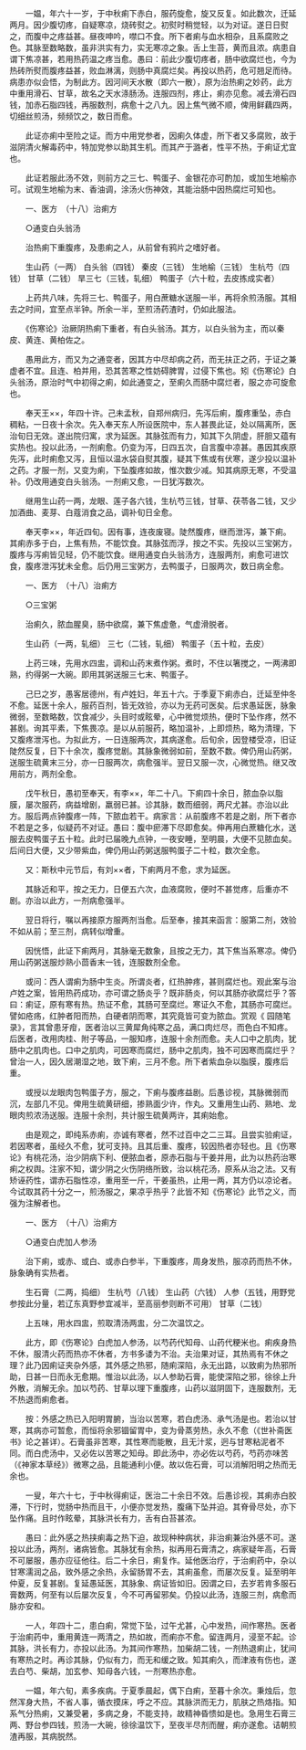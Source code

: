 <!-- { "loadSidebar": true } -->
　　一媪，年六十一岁，于中秋痢下赤白，服药旋愈，旋又反复。如此数次，迁延两月。因少腹切疼，自疑寒凉，烧砖熨之。初熨时稍觉轻，以为对证。遂日日熨之，而腹中之疼益甚。昼夜呻吟，噤口不食。所下者痢与血水相杂，且系腐败之色。其脉至数略数，虽非洪实有力，实无寒凉之象。舌上生苔，黄而且浓。病患自谓下焦凉甚，若用热药温之疼当愈。愚曰：前此少腹切疼者，肠中欲腐烂也，今为热砖所熨而腹疼益甚，败血淋漓，则肠中真腐烂矣。再投以热药，危可翘足而待。病患亦似会悟，为制此方。因河间天水散（即六一散），原为治热痢之妙药，此方中重用滑石、甘草，故名之天水涤肠汤。连服四剂，疼止，痢亦见愈。减去滑石四钱，加赤石脂四钱，再服数剂，病愈十之八九。因上焦气微不顺，俾用鲜藕四两，切细丝煎汤，频频饮之，数日而愈。

　　此证亦痢中至险之证。而方中用党参者，因痢久体虚，所下者又多腐败，故于滋阴清火解毒药中，特加党参以助其生机。而其产于潞者，性平不热，于痢证尤宜也。

　　此证若服此汤不效，则前方之三七、鸭蛋子、金银花亦可酌加，或加生地榆亦可。试观生地榆为末、香油调，涂汤火伤神效，其能治肠中因热腐烂可知也。

　　一、医方　（十八）治痢方

　　○通变白头翁汤

　　治热痢下重腹疼，及患痢之人，从前曾有鸦片之嗜好者。

　　生山药（一两） 白头翁（四钱） 秦皮（三钱） 生地榆（三钱） 生杭芍（四钱） 甘草（二钱） 旱三七（三钱，轧细） 鸭蛋子（六十粒，去皮拣成实者）

　　上药共八味，先将三七、鸭蛋子，用白蔗糖水送服一半，再将余煎汤服。其相去之时间，宜至点半钟。所余一半，至煎汤药渣时，仍如此服法。

　　《伤寒论》治厥阴热痢下重者，有白头翁汤。其方，以白头翁为主，而以秦皮、黄连、黄柏佐之。

　　愚用此方，而又为之通变者，因其方中尽却病之药，而无扶正之药，于证之兼虚者不宜。且连、柏并用，恐其苦寒之性妨碍脾胃，过侵下焦也。矧《伤寒论》白头翁汤，原治时气中初得之痢，如此通变之，至痢久而肠中腐烂者，服之亦可旋愈也。

　　奉天王××，年四十许。己未孟秋，自郑州病归，先泻后痢，腹疼重坠，赤白稠粘，一日夜十余次。先入奉天东人所设医院中，东人甚畏此证，处以隔离所，医治旬日无效。遂出院归寓，求为延医。其脉弦而有力，知其下久阴虚，肝胆又蕴有实热也。投以此汤，一剂痢愈。仍变为泻，日四五次，自言腹中凉甚。愚因其疾原先泻，此时痢愈又泻，且恒以温水袋自熨其腹，疑其下焦或有伏寒，遂少投以温补之药。才服一剂，又变为痢，下坠腹疼如故，惟次数少减。知其病原无寒，不受温补。仍改用通变白头翁汤。一剂痢又愈，一日犹泻数次。

　　继用生山药一两，龙眼、莲子各六钱，生杭芍三钱，甘草、茯苓各二钱，又少加酒曲、麦芽、白蔻消食之品，调补旬日全愈。

　　奉天李××，年近四旬。因有事，连夜废寝。陡然腹疼，继而泄泻，兼下痢。其痢赤多于白，上焦有热，不能饮食。其脉弦而浮，按之不实。先投以三宝粥方，腹疼与泻痢皆见轻，仍不能饮食。继用通变白头翁汤方，连服两剂，痢愈可进饮食，腹疼泄泻犹未全愈。后仍用三宝粥方，去鸭蛋子，日服两次，数日病全愈。

　　一、医方　（十八）治痢方

　　○三宝粥

　　治痢久，脓血腥臭，肠中欲腐，兼下焦虚惫，气虚滑脱者。

　　生山药（一两，轧细） 三七（二钱，轧细） 鸭蛋子（五十粒，去皮）

　　上药三味，先用水四盅，调和山药末煮作粥。煮时，不住以箸搅之，一两沸即熟，约得粥一大碗。即用其粥送服三七末、鸭蛋子。

　　己巳之岁，愚客居德州，有卢姓妇，年五十六。于季夏下痢赤白，迁延至仲冬不愈。延医十余人，服药百剂，皆无效验，亦以为无药可医矣。后求愚延医，脉象微弱，至数略数，饮食减少，头目时或眩晕，心中微觉烦热，便时下坠作疼，然不甚剧。询其平素，下焦畏凉。是以从前服药，略加温补，上即烦热，略为清理，下又腹疼泄泻也。为拟此方，一日连服两次，其病遂愈。后旬余，因登楼受凉，旧证陡然反复，日下十余次，腹疼觉剧。其脉象微弱如前，至数不数。俾仍用山药粥，送服生硫黄末三分，亦一日服两次，病愈强半。翌日又服一次，心微觉热。继又改用前方，两剂全愈。

　　戊午秋日，愚初至奉天，有李××，年二十八。下痢四十余日，脓血杂以脂膜，屡次服药，病益增剧，羸弱已甚。诊其脉，数而细弱，两尺尤甚。亦治以此方。服后两点钟腹疼一阵，下脓血若干。病家言：从前腹疼不若是之剧，所下者亦不若是之多，似疑药不对证。愚曰：腹中瘀滞下尽即愈矣。伸再用白蔗糖化水，送服去皮鸭蛋子五十粒。此时已届晚九点钟，一夜安睡，至明晨，大便不见脓血矣。后间日大便，又少带紫血，俾仍用山药粥送服鸭蛋子二十粒，数次全愈。

　　又：斯秋中元节后，有刘××者，下痢两月不愈，求为延医。

　　其脉近和平，按之无力，日便五六次，血液腐败，便时不甚觉疼，后重亦不剧。亦治以此方，一剂病愈强半。

　　翌日将行，嘱以再接原方服两剂当愈。后至奉，接其来函言：服第二剂，效验不如从前；至三剂，病转似增重。

　　因恍悟，此证下痢两月，其脉毫无数象，且按之无力，其下焦当系寒凉。俾仍用山药粥送服炒熟小茴香末一钱，连服数剂全愈。

　　或问：西人谓痢为肠中生炎。所谓炎者，红热肿疼，甚则腐烂也。观此案与治卢姓之案，皆用热药成功，亦可谓之肠炎乎？既非肠炎，何以其肠亦欲腐烂乎？答曰：痢证，原有寒有热。热证不愈，其肠可至腐烂。寒证久不愈，其肠亦可腐烂。譬如疮疡，红肿者阳而热，白硬者阴而寒，其究竟皆可变为脓血。赏观《 园随笔录》，言其曾患牙疳，医者治以三黄犀角纯寒之品，满口肉烂尽，而色白不知疼。后医者，改用肉桂、附子等品，一服知疼，连服十余剂而愈。夫人口中之肌肉，犹肠中之肌肉也。口中之肌肉，可因寒而腐烂，肠中之肌肉，独不可因寒而腐烂乎？曾治一人，因久居潮湿之地，致下痢，三月不愈。所下者紫血杂以脂膜，腹疼后重。

　　或授以龙眼肉包鸭蛋子方，服之，下痢与腹疼益剧。后愚诊视，其脉微弱而沉，左部几不见。俾用生硫黄研细，掺熟面少许，作丸。又重用生山药、熟地、龙眼肉煎浓汤送服。连服十余剂，共计服生硫黄两许，其痢始愈。

　　由是观之，即纯系赤痢，亦诚有寒者，然不过百中之二三耳。且尝实验痢证，若因寒者，虽经久不愈，犹可支持。且其后重、腹疼，较因热者亦轻也。且《伤寒论》有桃花汤，治少阴病下利、便脓血者，原赤石脂与干姜并用，此为以热药治寒痢之权舆。注家不知，谓少阴之火伤阴络所致，治以桃花汤，原系从治之法。又有矫诬药性，谓赤石脂性凉，重用至一斤，干姜虽热，止用一两，其方仍以凉论者。今试取其药十分之一，煎汤服之，果凉乎热乎？此皆不知《伤寒论》此节之义，而强为注解者也。

　　一、医方　（十八）治痢方

　　○通变白虎加人参汤

　　治下痢，或赤、或白、或赤白参半，下重腹疼，周身发热，服凉药而热不休，脉象确有实热者。

　　生石膏（二两，捣细） 生杭芍（八钱） 生山药（六钱） 人参（五钱，用野党参按此分量，若辽东真野参宜减半，至高丽参则断不可用） 甘草（二钱）

　　上五味，用水四盅，煎取清汤两盅，分二次温饮之。

　　此方，即《伤寒论》白虎加人参汤，以芍药代知母、山药代粳米也。痢疾身热不休，服清火药而热亦不休者，方书多诿为不治。夫治果对证，其热焉有不休之理？此乃因痢证夹杂外感，其外感之热邪，随痢深陷，永无出路，以致痢为热邪所助，日甚一日而永无愈期。惟治以此汤，以人参助石膏，能使深陷之邪，徐徐上升外散，消解无余。加以芍药、甘草以理下重腹疼，山药以滋阴固下，连服数剂，无不热退而痢愈者。

　　按：外感之热已入阳明胃腑，当治以苦寒，若白虎汤、承气汤是也。若治以甘寒，其病亦可暂愈，而恒将余邪锢留胃中，变为骨蒸劳热，永久不愈（《世补斋医书》论之甚详）。石膏虽非苦寒，其性寒而能散，且无汁浆，迥与甘寒粘泥者不同。而白虎汤中，又必佐以苦寒之知母。即此汤中，亦必佐以芍药，芍药亦味苦（《神家本草经》）微寒之品，且能通利小便。故以佐石膏，可以消解阳明之热而无余也。

　　一叟，年六十七，于中秋得痢证，医治二十余日不效。后愚诊视，其痢赤白胶滞，下行时，觉肠中热而且干，小便亦觉发热，腹痛下坠并迫。其脊骨尽处，亦下坠作痛。且时作眩晕，其脉洪长有力，舌有白苔甚浓。

　　愚曰：此外感之热挟痢毒之热下迫，故现种种病状，非治痢兼治外感不可。遂投以此汤，两剂，诸病皆愈。其脉犹有余热，拟再用石膏清之，病家疑年高，石膏不可屡服，愚亦应征他往。后二十余日，痢复作。延他医治疗，于治痢药中，杂以甘寒濡润之品，致外感之余热，永留肠胃不去，其痢虽愈，而屡次反复。延至明年仲夏，反复甚剧。复延愚延医，其脉象、病证皆如旧。因谓之曰，去岁若肯多服石膏数两，何至有以后屡次反复，今不可再留邪矣。仍投以此汤，连服三剂，病愈而脉亦安和。

　　一人，年四十二，患白痢，常觉下坠，过午尤甚，心中发热，间作寒热。医者于治痢药中，重用黄连一两清之，热如故，而痢亦不愈。留连两月，浸至不起。诊其脉，洪长有力，亦投以此汤。为其间作寒热，加柴胡二钱，一剂热退痢止，犹间有寒热之时。再诊其脉，仍似有力，而无和缓之致。知其痢久，而津液有伤也，遂去白芍、柴胡，加玄参、知母各六钱，一剂寒热亦愈。

　　一媪，年六旬，素多疾病。于夏季晨起，偶下白痢，至暮十余次。秉烛后，忽然浑身大热，不省人事，循衣摸床，呼之不应。其脉洪而无力，肌肤之热烙指。知系气分热痢，又兼受暑，多病之身，不能支持，故精神昏愦如是也。急用生石膏三两、野台参四钱，煎汤一大碗，徐徐温饮下，至夜半尽剂而醒，痢亦遂愈。诘朝煎渣再服，其病脱然。

